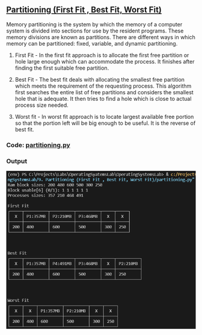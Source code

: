 ## [Partitioning (First Fit , Best Fit, Worst Fit)](./partitioning.py)
Memory partitioning is the system by which the memory of a computer system is divided into sections for use by the resident programs. These memory divisions are known as partitions. There are different ways in which memory can be partitioned: fixed, variable, and dynamic partitioning.

1. First Fit - In the first fit approach is to allocate the first free partition or hole large enough which can accommodate the process. It finishes after finding the first suitable free partition.

2. Best Fit - The best fit deals with allocating the smallest free partition which meets the requirement of the requesting process. This algorithm first searches the entire list of free partitions and considers the smallest hole that is adequate. It then tries to find a hole which is close to actual process size needed.

3. Worst fit - In worst fit approach is to locate largest available free portion so that the portion left will be big enough to be useful. It is the reverse of best fit.

### Code: [partitioning.py](./partitioning.py)

### Output

![Output](./output.png)